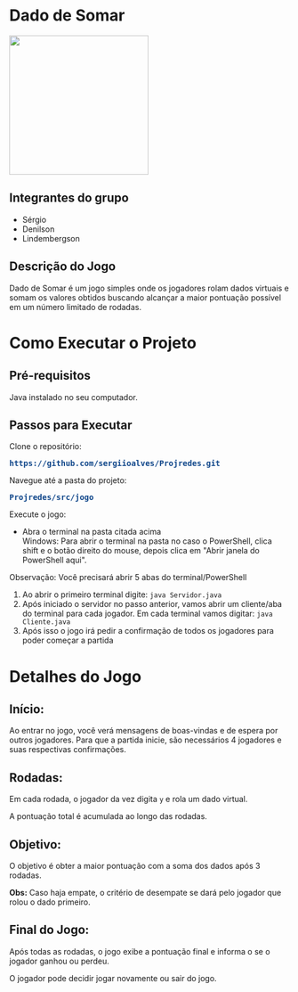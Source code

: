 # Dado de Somar

<div>
<img src="https://github.com/user-attachments/assets/13060b7a-90f6-4313-bd0e-bb790e2ad46d" width="250px" />
</div>

## Integrantes do grupo
- Sérgio
- Denilson
- Lindembergson
  
## Descrição do Jogo

Dado de Somar é um jogo simples onde os jogadores rolam dados virtuais e somam os valores obtidos buscando alcançar a maior pontuação possível em um número limitado de rodadas. 

# Como Executar o Projeto

## Pré-requisitos
Java instalado no seu computador.

## Passos para Executar

Clone o repositório:
  
   <pre><font color="#12488B"><b>https://github.com/sergiioalves/Projredes.git</b></font></pre>
   
Navegue até a pasta do projeto:

  <pre><font color="#12488B"><b>Projredes/src/jogo</b></font></pre>

Execute o jogo:
- Abra o terminal na pasta citada acima<br>
Windows: Para abrir o terminal na pasta no caso o PowerShell, clica shift e o botão direito do mouse, depois clica em "Abrir janela do PowerShell aqui".<br>

Observação: Você precisará abrir 5 abas do terminal/PowerShell

1. Ao abrir o primeiro terminal digite: ```java Servidor.java```
2. Após iniciado o servidor no passo anterior, vamos abrir um cliente/aba do terminal para cada jogador. Em cada terminal vamos digitar: ```java Cliente.java```
3. Após isso o jogo irá pedir a confirmação de todos os jogadores para poder começar a partida

# Detalhes do Jogo
## Início:

Ao entrar no jogo, você verá mensagens de boas-vindas e de espera por outros jogadores. Para que a partida inicie, são necessários 4 jogadores e suas respectivas confirmações.

## Rodadas:
Em cada rodada, o jogador da vez digita ```y``` e rola um dado virtual.

A pontuação total é acumulada ao longo das rodadas.

## Objetivo:

O objetivo é obter a maior pontuação com a soma dos dados após 3 rodadas.

**Obs:** Caso haja empate, o critério de desempate se dará pelo jogador que rolou o dado primeiro.

## Final do Jogo:

Após todas as rodadas, o jogo exibe a pontuação final e informa o se o jogador ganhou ou perdeu.

O jogador pode decidir jogar novamente ou sair do jogo.

